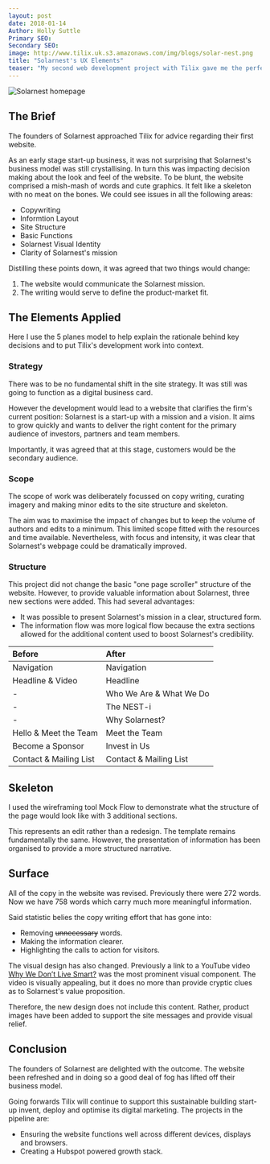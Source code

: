 ```yaml
---
layout: post
date: 2018-01-14
Author: Holly Suttle  
Primary SEO:  
Secondary SEO:
image: http://www.tilix.uk.s3.amazonaws.com/img/blogs/solar-nest.png   
title: "Solarnest's UX Elements"
teaser: "My second web development project with Tilix gave me the perfect opportunity to put Jesse James Garrett's 5 Planes Model of User Experience into practice."
---
```

![Solarnest homepage](http://www.tilix.uk.s3.amazonaws.com/img/blogs/solar-nest.png)
## The Brief
The founders of Solarnest approached Tilix for advice regarding their first website.

As an early stage start-up business, it was not surprising that Solarnest's business model was still crystallising. In turn this was impacting decision making about the look and feel of the website. To be blunt, the website comprised a mish-mash of words and cute graphics. It felt like a skeleton with no meat on the bones. We could see issues in all the following areas:

- Copywriting
- Informtion Layout
- Site Structure
- Basic Functions
- Solarnest Visual Identity
- Clarity of Solarnest's mission

Distilling these points down, it was agreed that two things would change:

1. The website would communicate the Solarnest mission.
2. The writing would serve to define the product-market fit.

## The Elements Applied
Here I use the 5 planes model to help explain the rationale behind key decisions and to put Tilix's development work into context.

### Strategy
There was to be no fundamental shift in the site strategy. It was still was going to function as a digital business card.

However the development would lead to a website that clarifies the firm's current position: Solarnest is a start-up with a mission and a vision. It aims to grow quickly and wants to deliver the right content for the primary audience of investors, partners and team members.

Importantly, it was agreed that at this stage, customers would be the secondary audience.

### Scope
The scope of work was deliberately focussed on copy writing, curating imagery and making minor edits to the site structure and skeleton.

The aim was to maximise the impact of changes but to keep the volume of authors and edits to a minimum. This limited scope fitted with the resources and time available. Nevertheless, with focus and intensity, it was clear that Solarnest's webpage could be dramatically improved.

### Structure
This project did not change the basic "one page scroller" structure of the website. However, to provide valuable information about Solarnest, three new sections were added. This had several advantages:

- It was possible to present Solarnest's mission in a clear, structured form.
- The information flow was more logical flow because the extra sections allowed for the additional content used to boost Solarnest's credibility.

| Before | After |
|:--|:--|
| Navigation | Navigation |
| Headline & Video  | Headline |
| - | Who We Are & What We Do |
| - | The NEST-i |
| - | Why Solarnest? |
| Hello & Meet the Team | Meet the Team |
| Become a Sponsor | Invest in Us |
| Contact & Mailing List | Contact & Mailing List |

## Skeleton
I used the wireframing tool Mock Flow to demonstrate what the structure of the page would look like with 3 additional sections.

This represents an edit rather than a redesign. The template remains fundamentally the same. However, the presentation of information has been organised to provide a more structured narrative.

## Surface
All of the copy in the website was revised. Previously there were 272 words. Now we have 758 words which carry much more meaningful information.

Said statistic belies the copy writing effort that has gone into:

- Removing ~~unnecessary~~ words.
- Making the information clearer.
- Highlighting the calls to action for visitors.

The visual design has also changed. Previously a link to a YouTube video [Why We Don’t Live Smart?](https://youtu.be/ZI5BvukmSso) was the most prominent visual component. The video is visually appealing, but it does no more than provide cryptic clues as to Solarnest's value proposition.

Therefore, the new design does not include this content. Rather, product images have been added to support the site messages and provide visual relief.

## Conclusion
The founders of Solarnest are delighted with the outcome. The website been refreshed and in doing so a good deal of fog has lifted off their business model.

Going forwards Tilix will continue to support this sustainable building start-up invent, deploy and optimise its digital marketing. The projects in the pipeline are:

- Ensuring the website functions well across different devices, displays and browsers.
- Creating a Hubspot powered growth stack.
